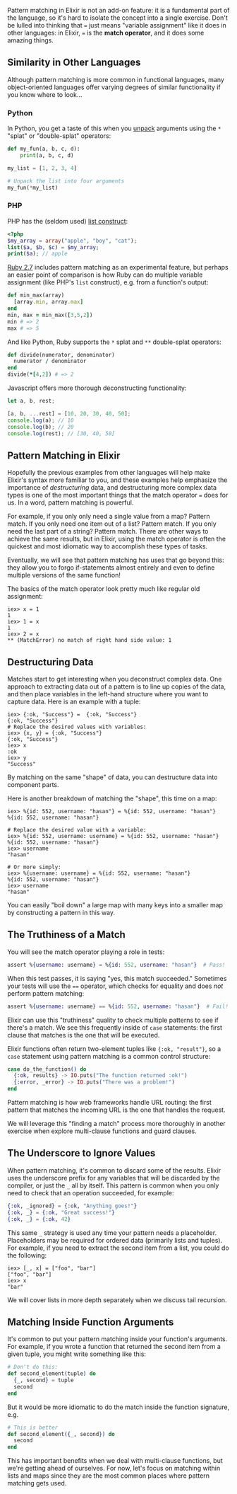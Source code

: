 
Pattern matching in Elixir is not an add-on feature: it is a fundamental part of the language, so it's hard to isolate the concept into a single exercise. Don't be lulled into thinking that `=` just means "variable assignment" like it does in other languages: in Elixir, `=` is the **match operator**, and it does some amazing things.

## Similarity in Other Languages

Although pattern matching is more common in functional languages, many object-oriented languages offer varying degrees of similar functionality if you know where to look...

### Python

In Python, you get a taste of this when you [unpack](https://www.python.org/dev/peps/pep-0448/) arguments using the `*` "splat" or "double-splat" operators:

```python
def my_fun(a, b, c, d):
    print(a, b, c, d)

my_list = [1, 2, 3, 4]

# Unpack the list into four arguments
my_fun(*my_list)
```

### PHP

PHP has the (seldom used) [list construct](https://www.php.net/manual/en/function.list.php):

```php
<?php
$my_array = array("apple", "boy", "cat");
list($a, $b, $c) = $my_array;
print($a); // apple
```

[Ruby 2.7](https://www.ruby-lang.org/en/news/2019/12/25/ruby-2-7-0-released/) includes pattern matching as an experimental feature, but perhaps an easier point of comparison is how Ruby can do multiple variable assignment (like PHP's `list` construct), e.g. from a function's output:

```ruby
def min_max(array)
  [array.min, array.max]
end
min, max = min_max([3,5,2])
min # => 2
max # => 5
```

And like Python, Ruby supports the `*` splat and `**` double-splat operators:

```ruby
def divide(numerator, denominator)
  numerator / denominator
end
divide(*[4,2]) # => 2
```

Javascript offers more thorough deconstructing functionality:

```javascript
let a, b, rest;

[a, b, ...rest] = [10, 20, 30, 40, 50];
console.log(a); // 10
console.log(b); // 20
console.log(rest); // [30, 40, 50]
```

## Pattern Matching in Elixir

Hopefully the previous examples from other languages will help make Elixir's syntax more familiar to you, and these examples help emphasize the importance of _destructuring_ data, and destructuring more complex data types is one of the most important things that the match operator `=` does for us. In a word, pattern matching is powerful.

For example, if you only only need a single value from a map? Pattern match. If you only need one item out of a list? Pattern match. If you only need the last part of a string? Pattern match.  There are other ways to achieve the same results, but in Elixir, using the match operator is often the quickest and most idiomatic way to accomplish these types of tasks.

Eventually, we will see that pattern matching has uses that go beyond this: they allow you to forgo if-statements almost entirely and even to define multiple versions of the same function!

The basics of the match operator look pretty much like regular old assignment:

```iex
iex> x = 1
1
iex> 1 = x
1
iex> 2 = x
** (MatchError) no match of right hand side value: 1
```

## Destructuring Data

Matches start to get interesting when you deconstruct complex data. One approach to extracting data out of a pattern is to line up copies of the data, and then place variables in the left-hand structure where you want to capture data. Here is an example with a tuple:

```iex
iex> {:ok, "Success"} =  {:ok, "Success"}
{:ok, "Success"}
# Replace the desired values with variables:
iex> {x, y} = {:ok, "Success"}
{:ok, "Success"}
iex> x
:ok
iex> y
"Success"
```
By matching on the same "shape" of data, you can destructure data into component parts.

Here is another breakdown of matching the "shape", this time on a map:

```iex
iex> %{id: 552, username: "hasan"} = %{id: 552, username: "hasan"}
%{id: 552, username: "hasan"}

# Replace the desired value with a variable:
iex> %{id: 552, username: username} = %{id: 552, username: "hasan"}
%{id: 552, username: "hasan"}
iex> username
"hasan"

# Or more simply:
iex> %{username: username} = %{id: 552, username: "hasan"}
%{id: 552, username: "hasan"}
iex> username
"hasan"
```
You can easily "boil down" a large map with many keys into a smaller map by constructing a pattern in this way.

## The Truthiness of a Match

You will see the match operator playing a role in tests:

```elixir
assert %{username: username} = %{id: 552, username: "hasan"}  # Pass!
```

When this test passes, it is saying "yes, this match succeeded." Sometimes your tests will use the `==` operator, which checks for equality and does *not* perform pattern matching:

```elixir
assert %{username: username} == %{id: 552, username: "hasan"}  # Fail!
```

Elixir can use this "truthiness" quality to check multiple patterns to see if there's a match. We see this frequently inside of `case` statements: the first clause that matches is the one that will be executed.

Elixir functions often return two-element tuples like `{:ok, "result"}`, so a `case` statement using pattern matching is a common control structure:

```elixir
case do_the_function() do
  {:ok, results} -> IO.puts("The function returned :ok!")
  {:error, _error} -> IO.puts("There was a problem!")
end
```

Pattern matching is how web frameworks handle URL routing: the first pattern that matches the incoming URL is the one that handles the request.

We will leverage this "finding a match" process more thoroughly in another exercise when explore multi-clause functions and guard clauses.

## The Underscore to Ignore Values

When pattern matching, it's common to discard some of the results. Elixir uses the underscore prefix for any variables that will be discarded by the compiler, or just the `_` all by itself.  This pattern is common when you only need to check that an operation succeeded, for example:

```elixir
{:ok, _ignored} = {:ok, "Anything goes!"}
{:ok, _} = {:ok, "Great success!"}
{:ok, _} = {:ok, 42}
```

This same `_` strategy is used any time your pattern needs a placeholder. Placeholders may be required for ordered data (primarily lists and tuples). For example, if you need to extract the second item from a list, you could do the following:

```
iex> [_, x] = ["foo", "bar"]
["foo", "bar"]
iex> x
"bar"
```

We will cover lists in more depth separately when we discuss tail recursion.

## Matching Inside Function Arguments

It's common to put your pattern matching inside your function's arguments.  For example, if you wrote a function that returned the second item from a given tuple, you might write something like this:

```elixir
# Don't do this:
def second_element(tuple) do
  {_, second} = tuple
  second
end
```

But it would be more idiomatic to do the match inside the function signature, e.g.

```elixir
# This is better
def second_element({_, second}) do
  second
end
```

This has important benefits when we deal with multi-clause functions, but we're getting ahead of ourselves. For now, let's focus on matching within lists and maps since they are the most common places where pattern matching gets used.
